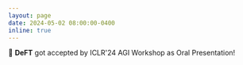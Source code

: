 ```yaml
---
layout: page
date: 2024-05-02 08:00:00-0400
inline: true
---
```


🎉 **DeFT** got accepted by ICLR'24 AGI Workshop as Oral Presentation!
